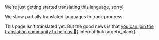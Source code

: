 We're just getting started translating this language, sorry!

We show partially translated languages to track progress.

This page isn't translated yet. But the good news is that [you can join the translation community to help us 👋](__ISSUE_URL__){.internal-link target=_blank}.

